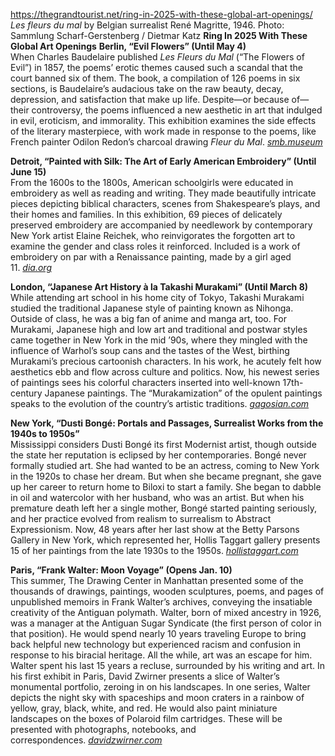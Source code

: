 https://thegrandtourist.net/ring-in-2025-with-these-global-art-openings/
_Les fleurs du mal_ by Belgian surrealist René Magritte, 1946. Photo: Sammlung Scharf-Gerstenberg / Dietmar Katz
**Ring In 2025 With These Global Art Openings**
**Berlin, “Evil Flowers” (Until May 4)**  
When Charles Baudelaire published _Les Fleurs du Mal_ (“The Flowers of Evil”) in 1857, the poems’ erotic themes caused such a scandal that the court banned six of them. The book, a compilation of 126 poems in six sections, is Baudelaire’s audacious take on the raw beauty, decay, depression, and satisfaction that make up life. Despite—or because of—their controversy, the poems influenced a new aesthetic in art that indulged in evil, eroticism, and immorality. This exhibition examines the side effects of the literary masterpiece, with work made in response to the poems, like French painter Odilon Redon’s charcoal drawing _Fleur du Mal_. [_smb.museum_](https://www.smb.museum/en/exhibitions/detail/the-flowers-of-evil/)

**Detroit, “Painted with Silk: The Art of Early American Embroidery” (Until June 15)**  
From the 1600s to the 1800s, American schoolgirls were educated in embroidery as well as reading and writing. They made beautifully intricate pieces depicting biblical characters, scenes from Shakespeare’s plays, and their homes and families. In this exhibition, 69 pieces of delicately preserved embroidery are accompanied by needlework by contemporary New York artist Elaine Reichek, who reinvigorates the forgotten art to examine the gender and class roles it reinforced. Included is a work of embroidery on par with a Renaissance painting, made by a girl aged 11. [_dia.org_](https://dia.org/events/exhibitions/painted-silk)

**London, “Japanese Art History à la Takashi Murakami” (Until March 8)**  
While attending art school in his home city of Tokyo, Takashi Murakami studied the traditional Japanese style of painting known as Nihonga. Outside of class, he was a big fan of anime and manga art, too. For Murakami, Japanese high and low art and traditional and postwar styles came together in New York in the mid ’90s, where they mingled with the influence of Warhol’s soup cans and the tastes of the West, birthing Murakami’s precious cartoonish characters. In his work, he acutely felt how aesthetics ebb and flow across culture and politics. Now, his newest series of paintings sees his colorful characters inserted into well-known 17th-century Japanese paintings. The “Murakamization” of the opulent paintings speaks to the evolution of the country’s artistic traditions. [_gagosian.com_](https://gagosian.com/exhibitions/2024/japanese-art-history-a-la-takashi-murakami/)

**New York, “Dusti Bongé: Portals and Passages, Surrealist Works from the 1940s to 1950s”**  
Mississippi considers Dusti Bongé its first Modernist artist, though outside the state her reputation is eclipsed by her contemporaries. Bongé never formally studied art. She had wanted to be an actress, coming to New York in the 1920s to chase her dream. But when she became pregnant, she gave up her career to return home to Biloxi to start a family. She began to dabble in oil and watercolor with her husband, who was an artist. But when his premature death left her a single mother, Bongé started painting seriously, and her practice evolved from realism to surrealism to Abstract Expressionism. Now, 48 years after her last show at the Betty Parsons Gallery in New York, which represented her, Hollis Taggart gallery presents 15 of her paintings from the late 1930s to the 1950s. [_hollistaggart.com_](https://www.hollistaggart.com/exhibitions/206-dusti-bonge-portals-and-passages-surrealist-works-from-the-1940s/)

**Paris, “Frank Walter: Moon Voyage” (Opens Jan. 10)**  
This summer, The Drawing Center in Manhattan presented some of the thousands of drawings, paintings, wooden sculptures, poems, and pages of unpublished memoirs in Frank Walter’s archives, conveying the insatiable creativity of the Antiguan polymath. Walter, born of mixed ancestry in 1926, was a manager at the Antiguan Sugar Syndicate (the first person of color in that position). He would spend nearly 10 years traveling Europe to bring back helpful new technology but experienced racism and confusion in response to his biracial heritage. All the while, art was an escape for him. Walter spent his last 15 years a recluse, surrounded by his writing and art. In his first exhibit in Paris, David Zwirner presents a slice of Walter’s monumental portfolio, zeroing in on his landscapes. In one series, Walter depicts the night sky with spaceships and moon craters in a rainbow of yellow, gray, black, white, and red. He would also paint miniature landscapes on the boxes of Polaroid film cartridges. These will be presented with photographs, notebooks, and correspondences. [_davidzwirner.com_](https://www.davidzwirner.com/exhibitions/2025/frank-walter-moon-voyage)
